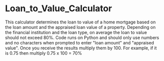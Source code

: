 # Loan_to_Value_Calculator
This calculator determines the loan to value of a home mortgage based on the loan amount and the appraised loan value of a property. Depending on the financial institution and the loan type,
on average the loan to value should not exceed 80%. Code runs on Python and should only use numbers and no characters when prompted to enter "loan amount" and "appraised value".
Once you receive the results multiply them by 100. For example, if it is 0.75 then multiply 0.75 x 100 = 70%
